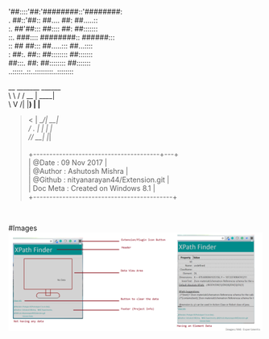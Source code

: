 '##::::'##:'########::'########:<br/>
. ##::'##:: ##.... ##: ##.....::<br/>
:. ##'##::: ##:::: ##: ##:::::::<br/>
::. ###:::: ########:: ######:::<br/>
:: ## ##::: ##.....::: ##...::::<br/>
: ##:. ##:: ##:::::::: ##:::::::<br/>
 ##:::. ##: ##:::::::: ##:::::::<br/>
..:::::..::..:::::::::..::::::::<br/>

__   _______  ______  <br/>
\ \ / /  __ \|  ____| <br/>
 \ V /| |__) | |__    <br/>
  > < |  ___/|  __|   <br/>
 / . \| |    | |      <br/>
/_/ \_\_|    |_|      <br/>
                      <br/>
+---------------------------------------+---+ <br/>
| @Date		: 09 Nov 2017					| <br/>
| @Author	: Ashutosh Mishra				| <br/>
| @Github	: nityanarayan44/Extension.git	| <br/>
| Doc Meta	: Created on Windows 8.1		| <br/>
+-------------------------------------------+ <br/>
 <br/>

#Images
![Extension app image](XPF_ScreenShots/0.png "this image shows the appearence for the extension application.")
